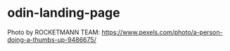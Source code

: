 # odin-landing-page
Photo by ROCKETMANN TEAM: https://www.pexels.com/photo/a-person-doing-a-thumbs-up-9486675/